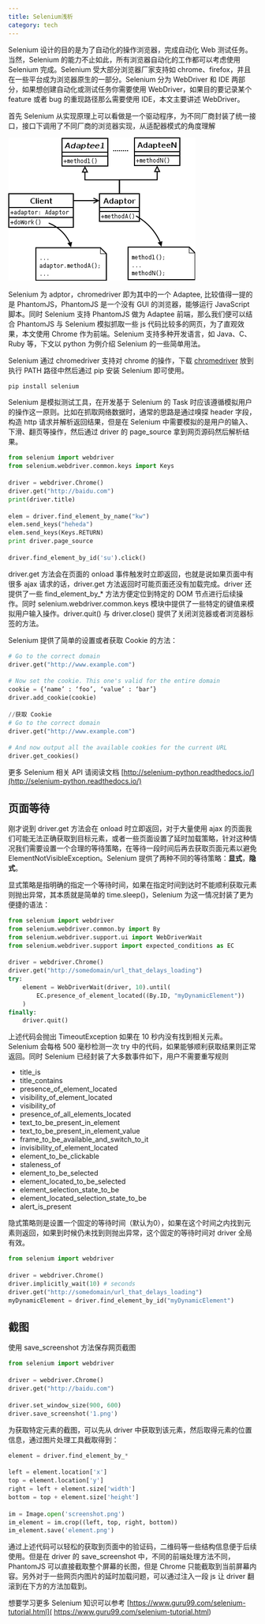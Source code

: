 ```yaml
---
title: Selenium浅析
category: tech
---
```


Selenium 设计的目的是为了自动化的操作浏览器，完成自动化 Web 测试任务。当然，Selenium 的能力不止如此，所有浏览器自动化的工作都可以考虑使用 Selenium 完成。Selenium 受大部分浏览器厂家支持如 chrome、firefox，并且在一些平台成为浏览器原生的一部分。Selenium 分为 WebDriver 和 IDE 两部分，如果想创建自动化或测试任务你需要使用 WebDriver，如果目的要记录某个 feature 或者 bug 的重现路径那么需要使用 IDE，本文主要讲述 WebDriver。
<!--more-->

首先 Selenium 从实现原理上可以看做是一个驱动程序，为不同厂商封装了统一接口，接口下调用了不同厂商的浏览器实现，从适配器模式的角度理解

![适配器模式](/i/2017-07-19-1.png)

Selenium 为 adptor，chromedriver 即为其中的一个 Adaptee, 比较值得一提的是 PhantomJS，PhantomJS 是一个没有 GUI 的浏览器，能够运行 JavaScript 脚本。同时 Selenium 支持 PhantomJS 做为 Adaptee 前端，那么我们便可以结合 PhantomJS 与 Selenium 模拟抓取一些 js 代码比较多的网页，为了直观效果，本文使用 Chrome 作为前端。Selenium 支持多种开发语言，如 Java、C、Ruby 等，下文以 python 为例介绍 Selenium 的一些简单用法。

Selenium 通过 chromedriver 支持对 chrome 的操作，下载 [chromedriver](https://sites.google.com/a/chromium.org/chromedriver/downloads) 放到执行 PATH 路径中然后通过 pip 安装 Selenium 即可使用。

```bash
pip install selenium
```

Selenium 是模拟测试工具，在开发基于 Selenium 的 Task 时应该遵循模拟用户的操作这一原则。比如在抓取网络数据时，通常的思路是通过嗅探 header 字段，构造 http 请求并解析返回结果，但是在 Selenium 中需要模拟的是用户的输入、下滑、翻页等操作，然后通过 driver 的 page_source 拿到网页源码然后解析结果。

```python
from selenium import webdriver
from selenium.webdriver.common.keys import Keys
 
driver = webdriver.Chrome()
driver.get("http://baidu.com")
print(driver.title)

elem = driver.find_element_by_name("kw")
elem.send_keys("heheda")
elem.send_keys(Keys.RETURN)
print driver.page_source

driver.find_element_by_id('su').click()
```

driver.get 方法会在页面的 onload 事件触发时立即返回，也就是说如果页面中有很多 ajax 请求的话，driver.get 方法返回时可能页面还没有加载完成。driver 还提供了一些 find_element_by_* 方法方便定位到特定的 DOM 节点进行后续操作。同时 selenium.webdriver.common.keys 模块中提供了一些特定的键值来模拟用户输入操作。driver.quit() 与 driver.close() 提供了关闭浏览器或者浏览器标签的方法。

Selenium 提供了简单的设置或者获取 Cookie 的方法：

```python
# Go to the correct domain
driver.get("http://www.example.com")
 
# Now set the cookie. This one's valid for the entire domain
cookie = {‘name’ : ‘foo’, ‘value’ : ‘bar’}
driver.add_cookie(cookie)

//获取 Cookie
# Go to the correct domain
driver.get("http://www.example.com")
 
# And now output all the available cookies for the current URL
driver.get_cookies()
```

更多 Selenium 相关 API 请阅读文档 [http://selenium-python.readthedocs.io/](http://selenium-python.readthedocs.io/)

## 页面等待

刚才说到 driver.get 方法会在 onload 时立即返回，对于大量使用 ajax 的页面我们可能无法正确获取到目标元素，或者一些页面设置了延时加载策略，针对这种情况我们需要设置一个合理的等待策略，在等待一段时间后再去获取页面元素以避免 ElementNotVisibleException。Selenium 提供了两种不同的等待策略：**显式**，**隐式**。

显式策略是指明确的指定一个等待时间，如果在指定时间到达时不能顺利获取元素则抛出异常，其本质就是简单的 time.sleep()，Selenium 为这一情况封装了更为便捷的语法：

```python
from selenium import webdriver
from selenium.webdriver.common.by import By
from selenium.webdriver.support.ui import WebDriverWait
from selenium.webdriver.support import expected_conditions as EC

driver = webdriver.Chrome()
driver.get("http://somedomain/url_that_delays_loading")
try:
    element = WebDriverWait(driver, 10).until(
        EC.presence_of_element_located((By.ID, "myDynamicElement"))
    )
finally:
    driver.quit()
```

上述代码会抛出 TimeoutException 如果在 10 秒内没有找到相关元素。Selenium 会每格 500 毫秒检测一次 try 中的代码，如果能够顺利获取结果则正常返回。同时 Selenium 已经封装了大多数事件如下，用户不需要重写规则

- title_is
- title_contains
- presence_of_element_located
- visibility_of_element_located
- visibility_of
- presence_of_all_elements_located
- text_to_be_present_in_element
- text_to_be_present_in_element_value
- frame_to_be_available_and_switch_to_it
- invisibility_of_element_located
- element_to_be_clickable
- staleness_of
- element_to_be_selected
- element_located_to_be_selected
- element_selection_state_to_be
- element_located_selection_state_to_be
- alert_is_present

隐式策略则是设置一个固定的等待时间（默认为0），如果在这个时间之内找到元素则返回，如果到时候仍未找到则抛出异常，这个固定的等待时间对 driver 全局有效。

```python
from selenium import webdriver

driver = webdriver.Chrome()
driver.implicitly_wait(10) # seconds
driver.get("http://somedomain/url_that_delays_loading")
myDynamicElement = driver.find_element_by_id("myDynamicElement")
```

## 截图

使用 save_screenshot 方法保存网页截图

```python
from selenium import webdriver

driver = webdriver.Chrome()
driver.get("http://baidu.com")

driver.set_window_size(900, 600)
driver.save_screenshot('1.png')
```

为获取特定元素的截图，可以先从 driver 中获取到该元素，然后取得元素的位置信息，通过图片处理工具截取得到：

```python
element = driver.find_element_by_*

left = element.location['x']
top = element.location['y']
right = left + element.size['width']
bottom = top + element.size['height']

im = Image.open('screenshot.png') 
im_element = im.crop((left, top, right, bottom))
im_element.save('element.png')
```

通过上述代码可以轻松的获取到页面中的验证码，二维码等一些结构信息便于后续使用。但是在 driver 的 save_screenshot 中，不同的前端处理方法不同，PhantomJS 可以直接截取整个屏幕的长图，但是 Chrome 只能截取到当前屏幕内容。另外对于一些网页内图片的延时加载问题，可以通过注入一段 js 让 driver 翻滚到在下方的方法加载到。

想要学习更多 Selenium 知识可以参考 [https://www.guru99.com/selenium-tutorial.html]( https://www.guru99.com/selenium-tutorial.html)